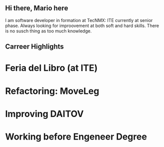 ## Hi there, Mario here
I am software developer in formation at TecNMX: ITE currently at senior phase. Always looking for improovement at both soft and hard skills. There is no susch thing as too much knowledge.

## Carreer Highlights

# Feria del Libro (at ITE)
# Refactoring: MoveLeg
# Improving DAITOV
# Working before Engeneer Degree
<!--
**netrix4/netrix4** is a ✨ _special_ ✨ repository because its `README.md` (this file) appears on your GitHub profile.

Here are some ideas to get you started:

- 🔭 I’m currently working on ...
- 🌱 I’m currently learning ...
- 👯 I’m looking to collaborate on ...
- 🤔 I’m looking for help with ...
- 💬 Ask me about ...
- 📫 How to reach me: ...
- 😄 Pronouns: ...
- ⚡ Fun fact: ...
-->
